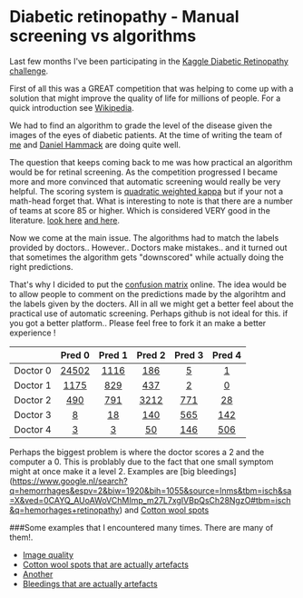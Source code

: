 # Diabetic retinopathy - Manual screening vs algorithms
Last few months I've been participating in the [Kaggle Diabetic Retinopathy challenge](https://www.kaggle.com/c/diabetic-retinopathy-detection).

First of all this was a GREAT competition that was helping to come up with a solution that might improve the quality of life for millions of people. For a quick introduction see [Wikipedia](https://en.wikipedia.org/wiki/Diabetic_retinopathy).

We had to find an algorithm to grade the level of the disease given the images of the eyes of diabetic patients.
At the time of writing the team of [me](https://www.kaggle.com/juliandewit) and [Daniel Hammack](https://www.kaggle.com/dhammack) are doing quite well.

The question that keeps coming back to me was how practical an algorithm would be for retinal screening. As the competition progressed I became more and more convinced that automatic screening would really be very helpful. The scoring system is [quadratic weighted kappa](https://en.wikipedia.org/wiki/Cohen%27s_kappa) but if your not a math-head forget that. What is interesting to note is that there are a number of teams at score 85 or higher. Which is considered VERY good in the literature.
[look here](http://virtualhost.cs.columbia.edu/~julia/courses/CS6998/Interrater_agreement.Kappa_statistic.pdf) [and here](https://www.medcalc.org/manual/kappa.php).

Now we come at the main issue. The algorithms had to match the labels provided by doctors.. However.. Doctors make mistakes.. and it turned out that sometimes the algorithm gets "downscored" while actually doing the right predictions.

That's why I dicided to put the [confusion matrix](https://en.wikipedia.org/wiki/Confusion_matrix) online.
The idea would be to allow people to comment on the predictions made by the algorihtm and the labels given by the docters. All in all we might get a better feel about the practical use of automatic screening. Perhaps github is not ideal for this. if you got a better platform.. Please feel free to fork it an make a better experience !

|   |Pred 0|Pred 1|Pred 2|Pred 3|Pred 4|
|:-------|:----:|:----:|:----:|:----:|:----:|
|Doctor 0|[24502](https://github.com/juliandewit/kaggle_retinopathy/blob/master/lists/00/list.md)|[1116](https://github.com/juliandewit/kaggle_retinopathy/blob/master/lists/01/list.md)|[186](https://github.com/juliandewit/kaggle_retinopathy/blob/master/lists/02/list.md)|[5](https://github.com/juliandewit/kaggle_retinopathy/blob/master/lists/03/list.md)|[1](https://github.com/juliandewit/kaggle_retinopathy/blob/master/lists/04/list.md)|
|Doctor 1|[1175](https://github.com/juliandewit/kaggle_retinopathy/blob/master/lists/10/list.md)|[829](https://github.com/juliandewit/kaggle_retinopathy/blob/master/lists/11/list.md)|[437](https://github.com/juliandewit/kaggle_retinopathy/blob/master/lists/12/list.md)|[2](https://github.com/juliandewit/kaggle_retinopathy/blob/master/lists/13/list.md)|[0](https://github.com/juliandewit/kaggle_retinopathy/blob/master/lists/14/list.md)|
|Doctor 2|[490](https://github.com/juliandewit/kaggle_retinopathy/blob/master/lists/20/list.md)|[791](https://github.com/juliandewit/kaggle_retinopathy/blob/master/lists/21/list.md)|[3212](https://github.com/juliandewit/kaggle_retinopathy/blob/master/lists/22/list.md)|[771](https://github.com/juliandewit/kaggle_retinopathy/blob/master/lists/23/list.md)|[28](https://github.com/juliandewit/kaggle_retinopathy/blob/master/lists/24/list.md)|
|Doctor 3|[8](https://github.com/juliandewit/kaggle_retinopathy/blob/master/lists/30/list.md)|[18](https://github.com/juliandewit/kaggle_retinopathy/blob/master/lists/31/list.md)|[140](https://github.com/juliandewit/kaggle_retinopathy/blob/master/lists/32/list.md)|[565](https://github.com/juliandewit/kaggle_retinopathy/blob/master/lists/33/list.md)|[142](https://github.com/juliandewit/kaggle_retinopathy/blob/master/lists/34/list.md)|
|Doctor 4|[3](https://github.com/juliandewit/kaggle_retinopathy/blob/master/lists/40/list.md)|[3](https://github.com/juliandewit/kaggle_retinopathy/blob/master/lists/41/list.md)|[50](https://github.com/juliandewit/kaggle_retinopathy/blob/master/lists/42/list.md)|[146](https://github.com/juliandewit/kaggle_retinopathy/blob/master/lists/43/list.md)|[506](https://github.com/juliandewit/kaggle_retinopathy/blob/master/lists/44/list.md)|

Perhaps the biggest problem is where the doctor scores a 2 and the computer a 0.
This is problably due to the fact that one small symptom might at once make it a level 2.
Examples are [big bleedings] (https://www.google.nl/search?q=hemorrhages&espv=2&biw=1920&bih=1055&source=lnms&tbm=isch&sa=X&ved=0CAYQ_AUoAWoVChMImp_m27L7xgIVBpQsCh28NgzO#tbm=isch&q=hemorhages+retinopathy) and [Cotton wool spots](https://www.google.nl/search?q=hemorrhages&espv=2&biw=1920&bih=1055&source=lnms&tbm=isch&sa=X&ved=0CAYQ_AUoAWoVChMImp_m27L7xgIVBpQsCh28NgzO#tbm=isch&q=cotton+wool+spots+)

###Some examples that I encountered many times. There are many of them!.
- [Image quality](https://github.com/juliandewit/kaggle_retinopathy/blob/master/lists/20/10/10043_left.md)
- [Cotton wool spots that are actually artefacts]( https://github.com/juliandewit/kaggle_retinopathy/blob/master/lists/20/10/10501_right.md)
- [Another](https://github.com/juliandewit/kaggle_retinopathy/blob/master/lists/20/10/10616_left.md)
- [Bleedings that are actually artefacts](https://github.com/juliandewit/kaggle_retinopathy/blob/master/lists/20/10/10671_right.md)

 










